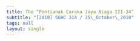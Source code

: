 ```yaml
---
title: The “Pontianak Caraka Jaya Niaga III-34”
subtitle: "[2010] SGHC 314 / 25\_October\_2010"
tags: null
layout: single
---
```


